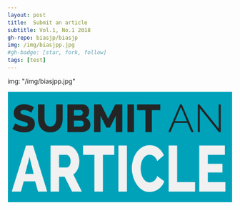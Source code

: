 ```yaml
---
layout: post
title:  Submit an article
subtitle: Vol.1, No.1 2018
gh-repo: biasjp/biasjp
img: /img/biasjpp.jpg
#gh-badge: [star, fork, follow]
tags: [test]
---
```


img: "/img/biasjpp.jpg"

<a href="https://www.manuscriptlink.com/journals/biasjp"><img border="0" alt="Submit" src="/img/submit.png">

